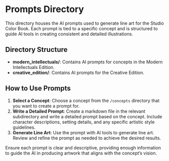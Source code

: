 # Prompts Directory

This directory houses the AI prompts used to generate line art for the Studio Color Book. Each prompt is tied to a specific concept and is structured to guide AI tools in creating consistent and detailed illustrations.

## Directory Structure

- **modern_intellectuals/**: Contains AI prompts for concepts in the Modern Intellectuals Edition.
- **creative_edition/**: Contains AI prompts for the Creative Edition.

## How to Use Prompts

1. **Select a Concept**: Choose a concept from the `/concepts` directory that you want to create a prompt for.
2. **Write a Detailed Prompt**: Create a markdown file in the relevant subdirectory and write a detailed prompt based on the concept. Include character descriptions, setting details, and any specific artistic style guidelines.
3. **Generate Line Art**: Use the prompt with AI tools to generate line art. Review and refine the prompt as needed to achieve the desired results.

Ensure each prompt is clear and descriptive, providing enough information to guide the AI in producing artwork that aligns with the concept’s vision.

